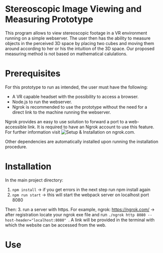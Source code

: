 # Stereoscopic Image Viewing and Measuring Prototype

This program allows to view stereoscopic footage in a VR environment running on a simple webserver. The user then has the ability to measure objects in the perceived 3D space by placing two cubes and moving them around according to her or his the intuition of the 3D space. Our proposed measuring method is not based on mathematical calulations.

# Prerequisites

For this prototype to run as intended, the user must have the following:
* A VR capable headset with the possibility to access a browser.
* Node.js to run the webserver.
* Ngrok is recommended to use the prototype without the need for a direct link to the machine running the webserver.

Ngrok provides an easy to use solution to forward a port to a web-accessible link. It is required to have an Ngrok account to use this feature. For further information visit ![Setup & Installation on ngrok.com](https://dashboard.ngrok.com/get-started/setup).

Other dependencies are automatically installed upon running the installation procedure.

# Installation

In the main project directory:
1. `npm install` -> if you get errors in the next step run npm install again
2. `npm run start` -> this will start the webpack server on localhost port 8080

Then:
3. run a server with https. For example, ngrok: https://ngrok.com/ -> after registration locate your ngrok exe file and run `./ngrok http 8080 --host-header="localhost:8080" `. A link will be provided in the terminal with which the website can be accessed from the web.

# Use
